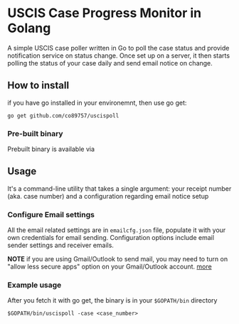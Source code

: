 # USCIS Case Progress Monitor in Golang
A simple USCIS case poller written in Go to poll the case status and provide notification service on status change. Once set up on a server, it then starts polling the status of your case daily and send email notice on change.

## How to install
if you have go installed in your environemnt, then use go get:
```
go get github.com/co89757/uscispoll
```

### Pre-built binary
Prebuilt binary is available via

## Usage
It's a command-line utility that takes a single argument: your receipt number (aka. case number) and a configuration regarding email notice setup
### Configure Email settings
All the email related settings are in `emailcfg.json` file, populate it with your own credentials for email sending. Configuration options include email sender settings and receiver emails.

__NOTE__
 if you are using Gmail/Outlook to send mail, you may need to turn on "allow less secure apps" option on your Gmail/Outlook account. [more](https://support.google.com/accounts/answer/6010255?hl=en)
### Example usage
After you fetch it with go get, the binary is in your `$GOPATH/bin` directory
```
$GOPATH/bin/uscispoll -case <case_number>
```

